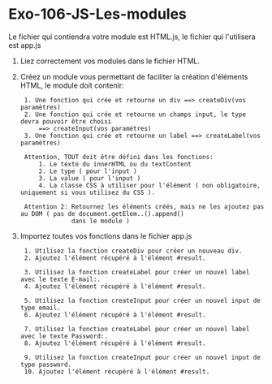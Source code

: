 # Exo-106-JS-Les-modules
Le fichier qui contiendra votre module est HTML.js, le fichier qui l'utilisera est app.js

1. Liez correctement vos modules dans le fichier HTML.
2. Créez un module vous permettant de faciliter la création d'éléments HTML, le module doit contenir:

        1. Une fonction qui crée et retourne un div ==> createDiv(vos paramètres)
        2. Une fonction qui crée et retourne un champs input, le type devra pouvoir être choisi 
            ==> createInput(vos paramètres)
        3. Une fonction qui crée et retourne un label ==> createLabel(vos paramètres)

        Attention, TOUT doit être défini dans les fonctions:
            1. Le texte du innerHTML ou du textContent
            2. Le type ( pour l'input )
            3. La value ( pour l'input )
            4. La classe CSS à utiliser pour l'élément ( non obligatoire, uniquement si vous utilisez du CSS ).

        Attention 2: Retournez les éléments créés, mais ne les ajoutez pas au DOM ( pas de document.getElem..().append()
                     dans le module )

4. Importez toutes vos fonctions dans le fichier app.js

        1. Utilisez la fonction createDiv pour créer un nouveau div.
        2. Ajoutez l'élément récupéré à l'élément #result.

        3. Utilisez la fonction createLabel pour créer un nouvel label avec le texte E-mail:.
        4. Ajoutez l'élément récupéré à l'élément #result.

        5. Utilisez la fonction createInput pour créer un nouvel input de type email.
        6. Ajoutez l'élément récupéré à l'élément #result.

        7. Utilisez la fonction createLabel pour créer un nouvel label avec le texte Password:.
        8. Ajoutez l'élément récupéré à l'élément #result.
   
        9. Utilisez la fonction createInput pour créer un nouvel input de type password.
        10. Ajoutez l'élément récupéré à l'élément #result.

        